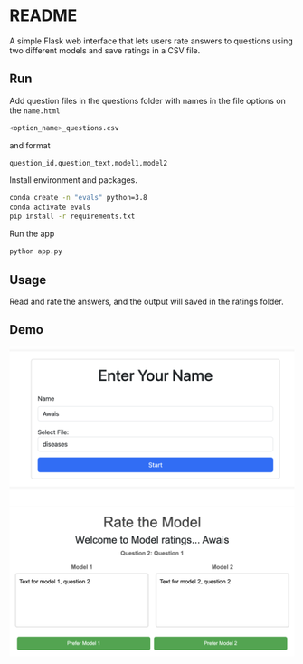 # README

A simple Flask web interface that lets users rate answers to questions using two different models and save ratings in a CSV file.

## Run

Add question files in the questions folder with names in the file options on the `name.html`

```bash
<option_name>_questions.csv
```

and format

```csv
question_id,question_text,model1,model2
```

Install environment and packages.

```bash
conda create -n "evals" python=3.8
conda activate evals
pip install -r requirements.txt
```

Run the app

```bash
python app.py
```

## Usage

Read and rate the answers, and the output will saved in the ratings folder.

## Demo

![](imgs/1.png)
![](imgs/2.png)